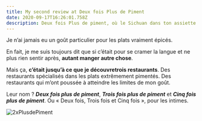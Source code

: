```yaml
---
title: My second review at Deux fois Plus de Piment
date: 2020-09-17T16:26:01.758Z
description: Deux fois Plus de piment, où le Sichuan dans ton assiette
---
```

Je n’ai jamais eu un goût particulier pour les plats vraiment épicés.

En fait, je me suis toujours dit que si c’était pour se cramer la langue et ne plus rien sentir après, **autant manger autre chose**.

Mais ça, **c’était jusqu’à ce que je découvretrois restaurants**. Des restaurants spécialisés dans les plats extrêmement pimentés. Des restaurants qui m’ont poussée à atteindre les limites de mon goût.

Leur nom ? ***Deux fois plus de piment***, ***Trois fois plus de piment*** et ***Cinq fois plus de piment***. Ou « Deux fois, Trois fois et Cinq fois », pour les intimes.



![2xPlusdePiment](/img/deux-fois.jpg "2 fois plus de piments")